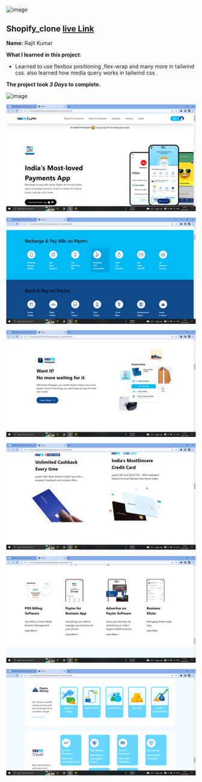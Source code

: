 #
![image](https://img.shields.io/badge/Paytm-clone-red)

## Shopify_clone  [live Link](https://paytm-clone-web.netlify.app/)

**Name:** Rajit Kumar

**What I learned in this project**:

  - Learned to use flexbox positioning ,flex-wrap and many more in tailwind css.
  also learned how media query works in tailwind css .


**The project took ***3 Days*** to complete.** 

![image](https://img.shields.io/badge/INeuron-LearnCodeOnline-brightgreen)


![image](https://github.com/Rajit909/paytm-clone/blob/main/images/ss1.png)


![image](https://github.com/Rajit909/paytm-clone/blob/main/images/ss2.png)


![image](https://github.com/Rajit909/paytm-clone/blob/main/images/ss3.png)


![image](https://github.com/Rajit909/paytm-clone/blob/main/images/ss4.png)


![image](https://github.com/Rajit909/paytm-clone/blob/main/images/ss5.png)


![image](https://github.com/Rajit909/paytm-clone/blob/main/images/ss6.png)

